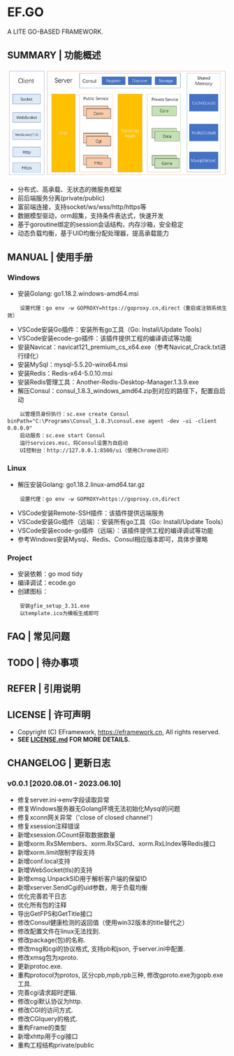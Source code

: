 # EF.GO
A LITE GO-BASED FRAMEWORK.

## SUMMARY | 功能概述
![avatar](res/ef-structure.png)
- 分布式、高承载、无状态的微服务框架
- 前后端服务分离(private/public)
- 富前端连接，支持socket/ws/wss/http/https等
- 数据模型驱动，orm超集，支持条件表达式，快速开发
- 基于goroutine绑定的session会话结构，内存沙箱，安全稳定
- 动态负载均衡，基于UID均衡分配处理器，提高承载能力

## MANUAL | 使用手册
### Windows
- 安装Golang: go1.18.2.windows-amd64.msi
```
    设置代理：go env -w GOPROXY=https://goproxy.cn,direct（重启或注销系统生效）
```
- VSCode安装Go插件：安装所有go工具（Go: Install/Update Tools）
- VSCode安装ecode-go插件：该插件提供工程的编译调试等功能
- 安装Navicat：navicat121_premium_cs_x64.exe（参考Navicat_Crack.txt进行绿化）
- 安装MySql：mysql-5.5.20-winx64.msi
- 安装Redis：Redis-x64-5.0.10.msi
- 安装Redis管理工具：Another-Redis-Desktop-Manager.1.3.9.exe
- 解压Consul：consul_1.8.3_windows_amd64.zip到对应的路径下，配置自启动
```
	以管理员身份执行：sc.exe create Consul binPath="C:\Programs\Consul_1.8.3\consul.exe agent -dev -ui -client 0.0.0.0"
	启动服务：sc.exe start Consul
	运行services.msc，将Consul设置为自启动
	UI控制台：http://127.0.0.1:8500/ui（使用Chrome访问）
```

### Linux
- 解压安装Golang: go1.18.2.linux-amd64.tar.gz
```
    设置代理：go env -w GOPROXY=https://goproxy.cn,direct
```
- VSCode安装Remote-SSH插件：该插件提供远端服务
- VSCode安装Go插件（远端）：安装所有go工具（Go: Install/Update Tools）
- VSCode安装ecode-go插件（远端）：该插件提供工程的编译调试等功能
- 参考Windows安装Mysql、Redis、Consul相应版本即可，具体步骤略

### Project
- 安装依赖：go mod tidy
- 编译调试：ecode.go
- 创建图标：
```  
    安装gfie_setup_3.31.exe  
    以template.ico为模板生成即可  
```

## FAQ | 常见问题

## TODO | 待办事项

## REFER | 引用说明

## LICENSE | 许可声明
- Copyright (C) EFramework, https://eframework.cn, All rights reserved.
- **SEE [LICENSE.md](https://go.eframework.cn/md_LICENSE.html) FOR MORE DETAILS.**

## CHANGELOG | 更新日志
### v0.0.1 [2020.08.01 - 2023.06.10]
- 修复server.ini->env字段读取异常
- 修复Windows服务器无Golang环境无法初始化Mysql的问题
- 修复xconn网关异常（'close of closed channel'）
- 修复xsession注释错误
- 新增xsession.GCount获取数据数量
- 新增xorm.RxSMembers、xorm.RxSCard、xorm.RxLIndex等Redis接口
- 新增xorm.limit限制字段支持
- 新增conf.local支持
- 新增WebSocket(tls)的支持
- 新增xmsg.UnpackSID用于解析客户端的保留ID
- 新增xserver.SendCgi的uid参数，用于负载均衡
- 优化完善若干日志
- 优化所有包的注释
- 导出GetFPS和GetTitle接口
- 修改Consul健康检测的返回值（使用win32版本的title替代之）
- 修改配置文件在linux无法找到.
- 修改package(包)的名称.
- 修改msg和cgi的协议格式, 支持pb和json, 于server.ini中配置.
- 修改xmsg包为xproto.
- 更新protoc.exe.
- 重构protocol为protos, 区分cpb,mpb,rpb三种, 修改gproto.exe为gopb.exe工具.
- 完善cgi请求超时逻辑.
- 修改cgi默认协议为http.
- 修改CGI的访问方式.
- 修改CGIquery的格式.
- 重构Frame的类型
- 新增xhttp用于cgi接口
- 重构工程结构private/public